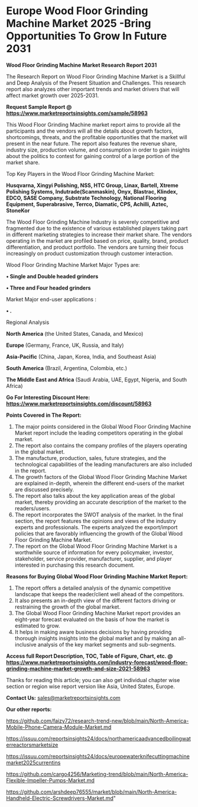 # Europe Wood Floor Grinding Machine Market 2025 -Bring Opportunities To Grow In Future 2031

<strong>Wood Floor Grinding Machine Market Research Report 2031</strong>

The Research Report on Wood Floor Grinding Machine Market is a Skillful and Deep Analysis of the Present Situation and Challenges. This research report also analyzes other important trends and market drivers that will affect market growth over 2025-2031.

<strong>Request Sample Report @ <a href=https://www.marketreportsinsights.com/sample/58963>https://www.marketreportsinsights.com/sample/58963</a></strong>

This Wood Floor Grinding Machine market report aims to provide all the participants and the vendors will all the details about growth factors, shortcomings, threats, and the profitable opportunities that the market will present in the near future. The report also features the revenue share, industry size, production volume, and consumption in order to gain insights about the politics to contest for gaining control of a large portion of the market share.

Top Key Players in the Wood Floor Grinding Machine Market:

<strong>Husqvarna, Xingyi Polishing, NSS, HTC Group, Linax, Bartell, Xtreme Polishing Systems, Indutrade(Scanmaskin), Onyx, Blastrac, Klindex, EDCO, SASE Company, Substrate Technology, National Flooring Equipment, Superabrasive, Terrco, Diamatic, CPS, Achilli, Aztec, StoneKor</strong>

The Wood Floor Grinding Machine Industry is severely competitive and fragmented due to the existence of various established players taking part in different marketing strategies to increase their market share. The vendors operating in the market are profiled based on price, quality, brand, product differentiation, and product portfolio. The vendors are turning their focus increasingly on product customization through customer interaction.

Wood Floor Grinding Machine Market Major Types are:

<strong>• Single and Double headed grinders

• Three and Four headed grinders</strong>

Market Major end-user applications :

<strong>• .</strong>

Regional Analysis

</u><strong><b>North America</b></strong> (the United States, Canada, and Mexico)

<strong><b>Europe </b></strong>(Germany, France, UK, Russia, and Italy)

<strong><b>Asia-Pacific</b></strong> (China, Japan, Korea, India, and Southeast Asia)

<strong><b>South America</b></strong> (Brazil, Argentina, Colombia, etc.)

<strong><b>The Middle East and Africa</b></strong> (Saudi Arabia, UAE, Egypt, Nigeria, and South Africa)

<strong>Go For Interesting Discount Here: <a href=https://www.marketreportsinsights.com/discount/58963>https://www.marketreportsinsights.com/discount/58963</a></strong>

<strong>Points Covered in The Report:</strong>
<ol>
  <li>The major points considered in the Global Wood Floor Grinding Machine Market report include the leading competitors operating in the global market.</li>
  <li>The report also contains the company profiles of the players operating in the global market.</li>
  <li>The manufacture, production, sales, future strategies, and the technological capabilities of the leading manufacturers are also included in the report.</li>
  <li>The growth factors of the Global Wood Floor Grinding Machine Market are explained in-depth, wherein the different end-users of the market are discussed precisely.</li>
  <li>The report also talks about the key application areas of the global market, thereby providing an accurate description of the market to the readers/users.</li>
  <li>The report incorporates the SWOT analysis of the market. In the final section, the report features the opinions and views of the industry experts and professionals. The experts analyzed the export/import policies that are favorably influencing the growth of the Global Wood Floor Grinding Machine Market.</li>
  <li>The report on the Global Wood Floor Grinding Machine Market is a worthwhile source of information for every policymaker, investor, stakeholder, service provider, manufacturer, supplier, and player interested in purchasing this research document.</li>
</ol>
<strong>Reasons for Buying Global Wood Floor Grinding Machine Market Report:</strong>

<ol>
  <li>The report offers a detailed analysis of the dynamic competitive landscape that keeps the reader/client well ahead of the competitors.</li>
  <li>It also presents an in-depth view of the different factors driving or restraining the growth of the global market.</li>
  <li>The Global Wood Floor Grinding Machine Market report provides an eight-year forecast evaluated on the basis of how the market is estimated to grow.</li>
  <li>It helps in making aware business decisions by having providing thorough insights insights into the global market and by making an all-inclusive analysis of the key market segments and sub-segments.</li>
</ol>
<strong>Access full Report Description, TOC, Table of Figure, Chart, etc. @ <a href=https://www.marketreportsinsights.com/industry-forecast/wood-floor-grinding-machine-market-growth-and-size-2021-58963>https://www.marketreportsinsights.com/industry-forecast/wood-floor-grinding-machine-market-growth-and-size-2021-58963</a></strong>


Thanks for reading this article; you can also get individual chapter wise section or region wise report version like Asia, United States, Europe.

<strong>Contact Us:</strong>
sales@marketreportsinsights.com

<strong>Our other reports:</strong>

<a href=https://github.com/faizy72/research-trend-new/blob/main/North-America-Mobile-Phone-Camera-Module-Market.md>https://github.com/faizy72/research-trend-new/blob/main/North-America-Mobile-Phone-Camera-Module-Market.md</a>

<a href=https://issuu.com/reportsinsights24/docs/northamericaadvancedboilingwaterreactorsmarketsize>https://issuu.com/reportsinsights24/docs/northamericaadvancedboilingwaterreactorsmarketsize</a>

<a href=https://issuu.com/reportsinsights24/docs/europewaterknifecuttingmachinemarket2025currentins>https://issuu.com/reportsinsights24/docs/europewaterknifecuttingmachinemarket2025currentins</a>

<a href=https://github.com/cargo4256/Marketing-trend/blob/main/North-America-Flexible-Impeller-Pumps-Market.md>https://github.com/cargo4256/Marketing-trend/blob/main/North-America-Flexible-Impeller-Pumps-Market.md</a>

<a href=https://github.com/arshdeep76555/market/blob/main/North-America-Handheld-Electric-Screwdrivers-Market.md>https://github.com/arshdeep76555/market/blob/main/North-America-Handheld-Electric-Screwdrivers-Market.md</a>"
